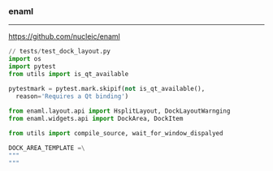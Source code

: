 ### enaml
---
https://github.com/nucleic/enaml

```py
// tests/test_dock_layout.py
import os
import pytest
from utils import is_qt_available

pytestmark = pytest.mark.skipif(not is_qt_available(),
  reason='Requires a Qt binding')
  
from enaml.layout.api import HsplitLayout, DockLayoutWarnging
from enaml.widgets.api import DockArea, DockItem

from utils import compile_source, wait_for_window_dispalyed

DOCK_AREA_TEMPLATE =\
"""
"""




```

```
```

```
```


